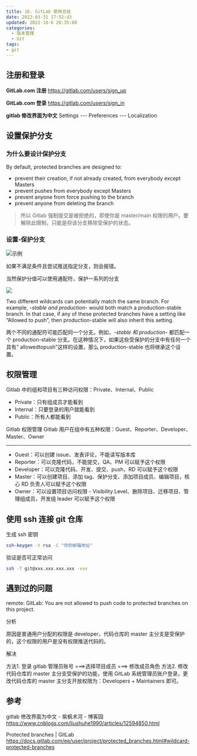 ```yaml
---
title: 16. GitLab 使用总结
date: 2022-03-31 17:52:43
updated: 2022-10-6 20:35:00
categories:
  - 版本管理
  - Git
tags:
- git
---
```


## 注册和登录

**GitLab.com 注册**
<https://gitlab.com/users/sign_up>

**GitLab.com 登录**
<https://gitlab.com/users/sign_in>

**gitlab 修改界面为中文**
Settings  ---   Preferences --- Localization

## 设置保护分支

### 为什么要设计保护分支

By default, protected branches are designed to:

* prevent their creation, if not already created, from everybody except Masters
* prevent pushes from everybody except Masters
* prevent anyone from force pushing to the branch
* prevent anyone from deleting the branch

> 所以 Gitlab 强制提交是被拒绝的，即使你是 master/main 权限的用户。要解除此限制，只能是将该分支移除受保护的状态。

### 设置-保护分支

![示例](https://upload-images.jianshu.io/upload_images/1662509-11952c64463b01f4.png?imageMogr2/auto-orient/strip%7CimageView2/2/w/1240)

如果不满足条件且尝试推送指定分支，则会报错。

当然保护分值可以使用通配符，保护一系列的分支

<!-- more -->

![](https://upload-images.jianshu.io/upload_images/1662509-7f38174fd3b0d397.png?imageMogr2/auto-orient/strip%7CimageView2/2/w/1240)

Two different wildcards can potentially match the same branch. For example, *-stable and production-* would both match a production-stable branch. In that case, if any of these protected branches have a setting like “Allowed to push”, then production-stable will also inherit this setting.

两个不同的通配符可能匹配同一个分支。例如，*-stable 和 production-* 都匹配一个 production-stable 分支。在这种情况下，如果这些受保护的分支中有任何一个具有“ allowedtopush”这样的设置，那么 production-stable 也将继承这个设置。

## 权限管理

Gitlab 中的组和项目有三种访问权限：Private、Internal、Public

* Private：只有组成员才能看到
* Internal：只要登录的用户就能看到
* Public：所有人都能看到

Gitlab 权限管理
Gitlab 用户在组中有五种权限：Guest、Reporter、Developer、Master、Owner

- - -

* Guest：可以创建 issue、发表评论，不能读写版本库
* Reporter：可以克隆代码，不能提交，QA、PM 可以赋予这个权限
* Developer：可以克隆代码、开发、提交、push，RD 可以赋予这个权限
* Master：可以创建项目、添加 tag、保护分支、添加项目成员、编辑项目，核心 RD 负责人可以赋予这个权限
* Owner：可以设置项目访问权限 - Visibility Level、删除项目、迁移项目、管理组成员，开发组 leader 可以赋予这个权限

## 使用 ssh 连接 git 仓库

生成 ssh 密钥

```sh
ssh-keygen -t rsa -C "你的邮箱地址"
```

验证是否可正常访问

```sh
ssh -T git@xxx.xxx.xxx.xxx -vvv
```

## 遇到过的问题

remote: GitLab: You are not allowed to push code to protected branches on this project.

分析

原因是普通用户分配的权限是 developer，代码仓库的 master 主分支是受保护的，这个权限的用户是没有权限推送代码的。

解决

方法1. 登录 gitlab 管理员账号 ===>选择项目成员 ===> 修改成员角色
方法2. 修改代码仓库的 master 主分支受保护的功能，使用 GitLab 系统管理员账户登录，更改代码仓库的 master 主分支开放权限为：Developers + Maintainers 即可。

## 参考

gitlab 修改界面为中文 - 紫枫术河 - 博客园
<https://www.cnblogs.com/liushuhe1990/articles/12594850.html>

Protected branches | GitLab
<https://docs.gitlab.com/ee/user/project/protected_branches.html#wildcard-protected-branches>
